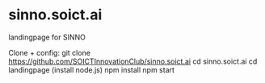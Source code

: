 # sinno.soict.ai
landingpage for SINNO

  Clone + config:
  git clone https://github.com/SOICTInnovationClub/sinno.soict.ai
  cd sinno.soict.ai
  cd landingpage
  (install node.js)
  npm install
  npm start
